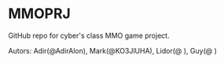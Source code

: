 # MMOPRJ
GitHub repo for cyber's class MMO game project.

Autors: Adir(@AdirAlon), Mark(@KO3JlUHA), Lidor(@ ), Guy(@ )
